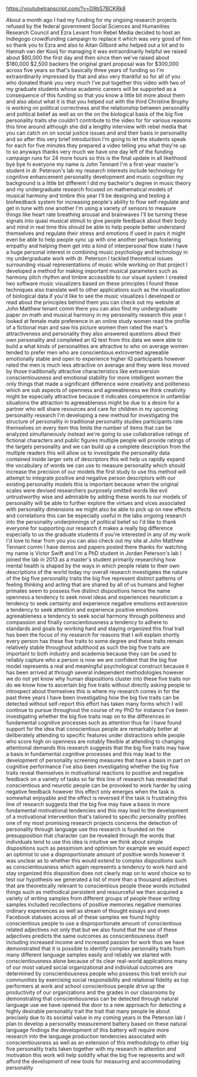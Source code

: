 https://youtubetranscript.com/?v=D9bS7BCKRk8

 About a month ago I had my funding for my ongoing research projects refused by the federal government Social Sciences and Humanities Research Council and Ezra Levant from Rebel Media decided to host an Indiegogo crowdfunding campaign to replace it which was very good of him so thank you to Ezra and also to Aitan Gilbord who helped out a lot and to Hannah van der Kooij for managing it was extraordinarily helpful we raised about $80,000 the first day and then since then we've raised about $180,000 $2,500 backers the original grant proposal was for $300,000 across five years so that's basically three years of funding so I'm extraordinarily impressed by that and also very thankful so for all of you who donated thank you very much I've put together this video with two of my graduate students whose academic careers will be supported as a consequence of this funding so that you know a little bit more about them and also about what it is that you helped out with the third Christine Brophy is working on political correctness and the relationship between personality and political belief as well as on the on the biological basis of the big five personality traits she couldn't contribute to the video for for various reasons this time around although she did a lengthy interview with rebel media that you can catch on on social justice issues and and their basis in personality and so after this very brief introduction I'm going to let the students speak for each for five minutes they prepared a video telling you what they're up to so anyways thanks very much we have one day left of the funding campaign runs for 24 more hours so this is the final update in all likelihood bye bye hi everyone my name is John Tennant I'm a first-year master's student in dr. Peterson's lab my research interests include technology for cognitive enhancement personality development and music cognition my background is a little bit different I did my bachelor's degree in music theory and my undergraduate research focused on mathematical models of musical harmony and timbre this year I'll be designing and testing a biofeedback system for increasing people's ability to flow self-regulate and get in tune with one another I'm using a variety of sensors to measure things like heart rate breathing arousal and brainwaves I'll be turning these signals into quasi musical stimuli to give people feedback about their body and mind in real time this should be able to help people better understand themselves and regulate their stress and emotions if used in pairs it might even be able to help people sync up with one another perhaps fostering empathy and helping them get into a kind of interpersonal flow state I have a huge personal interest in combining music psychology and technology in my undergraduate work with dr. Peterson I tackled theoretical issues surrounding visual representations of music while working on that project I developed a method for making important musical parameters such as harmony pitch rhythm and timbre accessible to our visual system I created two software music visualizers based on these principles I found these techniques also translate well to other applications such as the visualization of biological data if you'd like to see the music visualizes I developed or read about the principles behind them you can check out my website at John Matthew tenant comm there you can also find my undergraduate paper on math and musical harmony in my personality research this year I looked at female mate preference in an online study women read the profile of a fictional man and saw his picture women then rated the man's attractiveness and personality they also answered questions about their own personality and completed an IQ test from this data we were able to build a what kinds of personalities are attractive to who on average women tended to prefer men who are conscientious extroverted agreeable emotionally stable and open to experience higher IQ participants however rated the men is much less attractive on average and they were less moved by those traditionally attractive characteristics like extraversion conscientiousness and emotional stability for more intelligent women the only things that made a significant difference were creativity and politeness which are sub aspects of openness and agreeableness we think creativity might be especially attractive because it indicates competence in unfamiliar situations the attraction to agreeableness might be due to a desire for a partner who will share resources and care for children in my upcoming personality research I'm developing a new method for investigating the structure of personality in traditional personality studies participants rate themselves on every item this limits the number of items that can be analyzed simultaneously instead we're going to use collaborative ratings of fictional characters and public figures multiple people will provide ratings of the targets personality and we can build up a complete description from the multiple readers this will allow us to investigate the personality data contained inside larger sets of descriptors this will help us rapidly expand the vocabulary of words we can use to measure personality which should increase the precision of our models the first study to use this method will attempt to integrate positive and negative person descriptors with our existing personality models this is important because when the original scales were devised researchers purposely omitted words like evil untrustworthy wise and admirable by adding these words to our models of personality will be able to further explore the virtues and vices associated with personality dimensions we might also be able to pick up on new effects and correlations this can be especially useful in the labs ongoing research into the personality underpinnings of political belief so I'd like to thank everyone for supporting our research it makes a really big difference especially to us the graduate students if you're interested in any of my work I'd love to hear from you you can also check out my site at John Matthew Tennant comm I have demos and papers posted there thanks for watching my name is Victor Swift and I'm a PhD student in Jordan Peterson's lab I joined the lab in 2013 as a master's student primarily researching how mental health is shaped by the ways in which people relate to their own descriptions of the world today my overall research investigates the nature of the big five personality traits the big five represent distinct patterns of feeling thinking and acting that are shared by all of us humans and higher primates seem to possess five distinct dispositions hence the name openness a tendency to seek novel ideas and experiences neuroticism a tendency to seek certainty and experience negative emotions extraversion a tendency to seek attention and experience positive emotions agreeableness a tendency to seek social harmony through politeness and compassion and finally conscientiousness a tendency to adhere to standards and goals by working hard and staying organized this final trait has been the focus of my research for reasons that I will explain shortly every person has these five traits to some degree and these traits remain relatively stable throughout adulthood as such the big five traits are important to both industry and academia because they can be used to reliably capture who a person is now we are confident that the big five model represents a real and meaningful psychological construct because it has been arrived at through several independent methodologies however we do not yet know why human dispositions cluster into these five traits nor do we know how to ascertain big five traits without directly asking people to introspect about themselves this is where my research comes in for the past three years I have been investigating how the big five traits can be detected without self-report this effort has taken many forms which I will continue to pursue throughout the course of my PhD for instance I've been investigating whether the big five traits map on to the differences in fundamental cognitive processes such as attention thus far I have found support for the idea that conscientious people are remarkably better at deliberately attending to specific features under distractions while people who score high on openness are notably flexible at attending to changing attentional demands this research suggests that the big five traits may have a basis in fundamental cognitive processes and this may lead to the development of personality screening measures that have a basis in part on cognitive performance I've also been investigating whether the big five traits reveal themselves in motivational reactions to positive and negative feedback on a variety of tasks so far this line of research has revealed that conscientious and neurotic people can be provoked to work harder by using negative feedback however this effect only emerges when the task is somewhat enjoyable and the effect is reversed if the task is frustrating this line of research suggests that the big five may have a basis in more fundamental motivational tendencies and this may lead to the development of a motivational intervention that's tailored to specific personality profiles one of my most promising research projects concerns the detection of personality through language use this research is founded on the presupposition that character can be revealed through the words that individuals tend to use this idea is intuitive we think about simple dispositions such as pessimism and optimism for example we would expect an optimist to use a disproportionate amount of positive words however it was unclear as to whether this would extend to complex dispositions such as conscientiousness which again represents a tendency to work hard and stay organized this disposition does not clearly map on to word choice so to test our hypothesis we generated a list of more than a thousand adjectives that are theoretically relevant to conscientious people these words included things such as methodical persistent and resourceful we then acquired a variety of writing samples from different groups of people these writing samples included recollections of positive memories negative memories ordinary experiences as well as stream of thought essays and even Facebook statuses across all of these samples we found highly conscientious people to use a disproportionate amount of conscientious related adjectives not only that but we also found that the use of these adjectives predicts the same outcomes as conscientiousness itself including increased income and increased passion for work thus we have demonstrated that it is possible to identify complex personality traits from many different language samples easily and reliably we started with conscientiousness alone because of its clear real-world applications many of our most valued social organizational and individual outcomes are determined by conscientiousness people who possess this trait enrich our communities by exercising social responsibility and relational fidelity as top performers at work and school conscientious people drive up the productivity of our organizations and the grades in our classrooms by demonstrating that conscientiousness can be detected through natural language use we have opened the door to a new approach for detecting a highly desirable personality trait the trait that many people lie about precisely due to its societal value in my coming years in the Peterson lab I plan to develop a personality measurement battery based on these natural language findings the development of this battery will require more research into the language production tendencies associated with conscientiousness as well as an extension of this methodology to other big five personality traits taken together with my research in attention and motivation this work will help solidify what the big five represents and will afford the development of new tools for measuring and accommodating personality